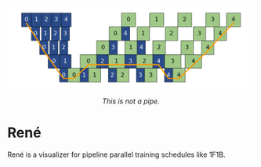![Synchronous 1F1B](assets/1f1b_with_critical_path.png)
<div align="center"><i>This is not a pipe.</i></div>

# René

René is a visualizer for pipeline parallel training schedules like 1F1B.
